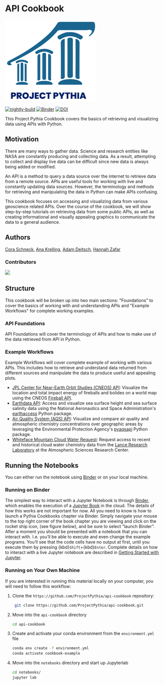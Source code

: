 # API Cookbook

<img src="thumbnail.png" alt="thumbnail" width="300"/>

[![nightly-build](https://github.com/ProjectPythia/api-cookbook/actions/workflows/nightly-build.yaml/badge.svg)](https://github.com/ProjectPythia/api-cookbook/actions/workflows/nightly-build.yaml)
[![Binder](https://binder.projectpythia.org/badge_logo.svg)](https://binder.projectpythia.org/v2/gh/ProjectPythia/api-cookbook/main?labpath=notebooks)
[![DOI](https://zenodo.org/badge/813804649.svg)](https://zenodo.org/badge/latestdoi/813804649)

This Project Pythia Cookbook covers the basics of retrieving and visualizing data using APIs with Python.

## Motivation

There are many ways to gather data. Science and research entities like NASA are constantly producing and collecting data. As a result, attempting to collect and display live data can be difficult since new data is always being added or modified. 

An API is a method to query a data source over the internet to retrieve data from a remote source. APIs are useful tools for working with live and constantly updating data sources. However, the terminology and methods for retrieving and manipulating the data in Python can make APIs confusing.

This cookbook focuses on accessing and visualizing data from various geoscience related APIs. Over the course of the cookbook, we will show step-by-step tutorials on retrieving data from some public APIs, as well as creating informational and visually appealing graphics to communicate the data to a general audience. 
 

## Authors

[Cora Schneck](https://github.com/cyschneck), [Ana Krelling](https://github.com/apkrelling), [Adam Deitsch](https://github.com/AMDeitsch), [Hannah Zafar](@hannahzafar)

### Contributors

<a href="https://github.com/ProjectPythia/api-cookbook/graphs/contributors">
  <img src="https://contrib.rocks/image?repo=ProjectPythia/api-cookbook" />
</a>

## Structure

This cookbook will be broken up into two main sections: "Foundations" to cover the basics of working with and understanding APIs and "Example Workflows" for complete working examples.

### API Foundations

API Foundations will cover the terminology of APIs and how to make use of the data retrieved from API in Python.

### Example Workflows

Example Workflows will cover complete example of working with various APIs. This includes how to retrieve and understand data returned from different sources and manipulate the data to produce useful and appealing plots.

- [JPL Center for Near-Earth Orbit Studies (CNEOS) API](https://ssd-api.jpl.nasa.gov/): Visualize the location and total impact energy of fireballs and bolides on a world map using the CNEOS [Fireball API](https://ssd-api.jpl.nasa.gov/doc/fireball.html).
- [Earthdata API](https://www.earthdata.nasa.gov/learn/find-data): Access and visualize sea surface height and sea surface salinity data using the National Aeronautics and Space Administration's [earthaccess](https://github.com/nsidc/earthaccess) Python package.
- [Air Quality System (AQS) API](https://aqs.epa.gov/aqsweb/documents/data_api.html): Visualize and compare air quality and atmospheric chemistry concentrations over geographic areas by leveraging the Environmental Protection Agency's [pyaqsapi](https://github.com/USEPA/pyaqsapi) Python package.
- [Whiteface Mountain Cloud Water Request](http://atmoschem.asrc.cestm.albany.edu/~cloudwater/pub/Data.htm): Request access to recent and historical cloud water chemistry data from the [Lance Research Laboratory](@LanceLab-ASRC) at the Atmospheric Sciences Research Center.

## Running the Notebooks

You can either run the notebook using [Binder](https://binder.projectpythia.org/) or on your local machine.

### Running on Binder

The simplest way to interact with a Jupyter Notebook is through
[Binder](https://binder.projectpythia.org/), which enables the execution of a
[Jupyter Book](https://jupyterbook.org) in the cloud. The details of how this works are not
important for now. All you need to know is how to launch a Pythia
Cookbooks chapter via Binder. Simply navigate your mouse to
the top right corner of the book chapter you are viewing and click
on the rocket ship icon, (see figure below), and be sure to select
“launch Binder”. After a moment you should be presented with a
notebook that you can interact with. I.e. you’ll be able to execute
and even change the example programs. You’ll see that the code cells
have no output at first, until you execute them by pressing
{kbd}`Shift`\+{kbd}`Enter`. Complete details on how to interact with
a live Jupyter notebook are described in [Getting Started with
Jupyter](https://foundations.projectpythia.org/foundations/getting-started-jupyter).

### Running on Your Own Machine

If you are interested in running this material locally on your computer, you will need to follow this workflow:

1. Clone the `https://github.com/ProjectPythia/api-cookbook` repository:

   ```bash
    git clone https://github.com/ProjectPythia/api-cookbook.git
   ```

1. Move into the `api-cookbook` directory
   ```bash
   cd api-cookbook
   ```
1. Create and activate your conda environment from the `environment.yml` file
   ```bash
   conda env create -f environment.yml
   conda activate cookbook-example
   ```
1. Move into the `notebooks` directory and start up Jupyterlab
   ```bash
   cd notebooks/
   jupyter lab
   ```
